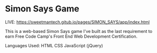 # Simon Says Game

LIVE: https://sweetmantech.gitub.io/pages/SIMON_SAYS/app/index.html

This is a web-based Simon Says game I've built as the last requirement to earn Free Code Camp's Front End Web Development Certification.

Languages Used:
HTML
CSS
JavaScript (jQuery)
